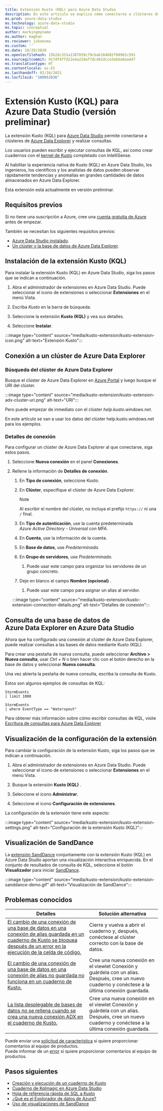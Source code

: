 ```yaml
---
title: Extensión Kusto (KQL) para Azure Data Studio
description: En este artículo se explica cómo conectarse a clústeres de Azure Data Explorer y realizar consultas con Azure Data Studio.
ms.prod: azure-data-studio
ms.technology: azure-data-studio
ms.topic: conceptual
author: markingmyname
ms.author: maghan
ms.reviewer: jukoesma
ms.custom: ''
ms.date: 10/29/2020
ms.openlocfilehash: 15b2dc331a1387039c79cbab164682f00981c591
ms.sourcegitcommit: 917df4ffd22e4a229af7dc481dcce3ebba0aa4d7
ms.translationtype: HT
ms.contentlocale: es-ES
ms.lasthandoff: 02/10/2021
ms.locfileid: "100052036"
---
```

# <a name="kusto-kql-extension-for-azure-data-studio-preview"></a>Extensión Kusto (KQL) para Azure Data Studio (versión preliminar)

La extensión Kusto (KQL) para [Azure Data Studio](../what-is-azure-data-studio.md) permite conectarse a clústeres de [Azure Data Explorer](/azure/data-explorer/data-explorer-overview) y realizar consultas.

Los usuarios pueden escribir y ejecutar consultas de KQL, así como crear cuadernos con el [kernel de Kusto](../notebooks/notebooks-kusto-kernel.md) completado con IntelliSense.

Al habilitar la experiencia nativa de Kusto (KQL) en Azure Data Studio, los ingenieros, los científicos y los analistas de datos pueden observar rápidamente tendencias y anomalías en grandes cantidades de datos almacenados en Azure Data Explorer.

Esta extensión está actualmente en versión preliminar.

## <a name="prerequisites"></a>Requisitos previos

Si no tiene una suscripción a Azure, cree una [cuenta gratuita de Azure](https://azure.microsoft.com/free/) antes de empezar.

También se necesitan los siguientes requisitos previos:

- [Azure Data Studio instalado](../download-azure-data-studio.md).
- [Un clúster y la base de datos de Azure Data Explorer](/azure/data-explorer/create-cluster-database-portal).

## <a name="install-the-kusto-kql-extension"></a>Instalación de la extensión Kusto (KQL)

Para instalar la extensión Kusto (KQL) en Azure Data Studio, siga los pasos que se indican a continuación.

1. Abra el administrador de extensiones en Azure Data Studio. Puede seleccionar el icono de extensiones o seleccionar **Extensiones** en el menú Vista.

2. Escriba *Kusto* en la barra de búsqueda.

3. Seleccione la extensión **Kusto (KQL)** y vea sus detalles.

4. Seleccione **Instalar**.

:::image type="content" source="media/kusto-extension/kusto-extension-icon.png" alt-text="Extensión Kusto":::

## <a name="how-to-connect-to-an-azure-data-explorer-cluster"></a>Conexión a un clúster de Azure Data Explorer

### <a name="find-your-azure-data-explorer-cluster"></a>Búsqueda del clúster de Azure Data Explorer

Busque el clúster de Azure Data Explorer en [Azure Portal](https://ms.portal.azure.com/#home) y luego busque el URI del clúster.

:::image type="content" source="media/kusto-extension/kusto-extension-adx-cluster-uri.png" alt-text="URI":::

Pero puede empezar de inmediato con el clúster *help.kusto.windows.net*.

En este artículo se van a usar los datos del clúster help.kusto.windows.net para los ejemplos.

### <a name="connection-details"></a>Detalles de conexión

Para configurar un clúster de Azure Data Explorer al que conectarse, siga estos pasos.

1. Seleccione **Nueva conexión** en el panel **Conexiones**.

2. Rellene la información de **Detalles de conexión**.
    1. En **Tipo de conexión**, seleccione *Kusto*.
    2. En **Clúster**, especifique el clúster de Azure Data Explorer.

        > [!Note]
        > Al escribir el nombre del clúster, no incluya el prefijo `https://` ni una `/` final.

    3. En **Tipo de autenticación**, use la cuenta predeterminada *Azure Active Directory - Universal con MFA*.
    4. En **Cuenta**, use la información de la cuenta.
    5. En **Base de datos**, use *Predeterminada*.
    6. En **Grupo de servidores**, use *Predeterminado*.
        1. Puede usar este campo para organizar los servidores de un grupo concreto.
    7. Deje en blanco el campo **Nombre (opcional)** .
        1. Puede usar este campo para asignar un alias al servidor.

    :::image type="content" source="media/kusto-extension/kusto-extension-connection-details.png" alt-text="Detalles de conexión":::

## <a name="how-to-query-an-azure-data-explorer-database-in-azure-data-studio"></a>Consulta de una base de datos de Azure Data Explorer en Azure Data Studio

Ahora que ha configurado una conexión al clúster de Azure Data Explorer, puede realizar consultas a las bases de datos mediante Kusto (KQL).

Para crear una pestaña de nueva consulta, puede seleccionar **Archivo > Nueva consulta**, usar *Ctrl + N* o bien hacer clic con el botón derecho en la base de datos y seleccionar **Nueva consulta**.

Una vez abierta la pestaña de nueva consulta, escriba la consulta de Kusto.

Estos son algunos ejemplos de consultas de KQL:

```kusto
StormEvents
| limit 1000
```

```kusto
StormEvents
| where EventType == "Waterspout"
```

Para obtener más información sobre cómo escribir consultas de KQL, visite [Escritura de consultas para Azure Data Explorer](/azure/data-explorer/write-queries#overview-of-the-query-language)

## <a name="view-extension-settings"></a>Visualización de la configuración de la extensión

Para cambiar la configuración de la extensión Kusto, siga los pasos que se indican a continuación.

1. Abra el administrador de extensiones en Azure Data Studio. Puede seleccionar el icono de extensiones o seleccionar **Extensiones** en el menú Vista.

2. Busque la extensión **Kusto (KQL)** .

3. Seleccione el icono **Administrar**.

4. Seleccione el icono **Configuración de extensiones**.

La configuración de la extensión tiene este aspecto:

:::image type="content" source="media/kusto-extension/kusto-extension-settings.png" alt-text="Configuración de la extensión Kusto (KQL)":::

## <a name="sanddance-visualization"></a>Visualización de SandDance

La [extensión SandDance](sanddance-extension.md) conjuntamente con la extensión Kusto (KQL) en Azure Data Studio aportan una visualización interactiva enriquecida. En el conjunto de resultados de consulta de KQL, seleccione el botón **Visualizador** para iniciar [SandDance](https://sanddance.js.org/).

:::image type="content" source="media/kusto-extension/kusto-extension-sanddance-demo.gif" alt-text="Visualización de SandDance":::

## <a name="known-issues"></a>Problemas conocidos

| Detalles | Solución alternativa |
|---------|------------|
| [El cambio de una conexión de una base de datos en una conexión de alias guardada en un cuaderno de Kusto se bloquea después de un error en la ejecución de la celda de código.](https://github.com/microsoft/azuredatastudio/issues/12384) | Cierre y vuelva a abrir el cuaderno y, después, conéctese al clúster correcto con la base de datos. |
| [El cambio de una conexión de una base de datos en una conexión de alias no guardada no funciona en un cuaderno de Kusto.](https://github.com/microsoft/azuredatastudio/issues/12843) |Cree una nueva conexión en el viewlet Conexión y guárdela con un alias. Después, cree un nuevo cuaderno y conéctese a la última conexión guardada. | 
| [La lista desplegable de bases de datos no se rellena cuando se crea una nueva conexión ADX en el cuaderno de Kusto.](https://github.com/microsoft/azuredatastudio/issues/12666) | Cree una nueva conexión en el viewlet Conexión y guárdela con un alias. Después, cree un nuevo cuaderno y conéctese a la última conexión guardada. |

Puede enviar una [solicitud de característica](https://github.com/microsoft/azuredatastudio/issues/new?assignees=&labels=&template=feature_request.md&title=) si quiere proporcionar comentarios al equipo de productos.  
Puede informar de un [error](https://github.com/microsoft/azuredatastudio/issues/new?assignees=&labels=&template=bug_report.md&title=) si quiere proporcionar comentarios al equipo de productos.

## <a name="next-steps"></a>Pasos siguientes

- [Creación y ejecución de un cuaderno de Kusto](../notebooks/notebooks-kusto-kernel.md)
- [Cuaderno de Kqlmagic en Azure Data Studio](../notebooks/notebooks-kqlmagic.md)
- [Hoja de referencia rápida de SQL a Kusto](/azure/data-explorer/kusto/query/sqlcheatsheet)
- [¿Qué es el Explorador de datos de Azure?](/azure/data-explorer/data-explorer-overview)
- [Uso de visualizaciones de SandDance](https://sanddance.js.org/)
